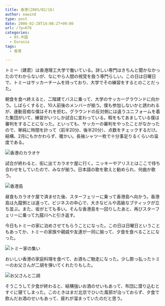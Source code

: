 ```yaml
---
title: 香港(2003/02/16)
author: eawind
type: post
date: 2006-02-28T14:08:27+09:00
url: /?p=676
categories:
  - 03.中国
  - Eurasia
tags:
  - 香港

---
```

トミー（建君）は香港理工大学で働いている。詳しい専門はきちんと聞かなかったのでわからないが、なにやら人間の視覚を扱う専門らしい。この日は日曜日で、トミーはサッカーチームを持っており、大学でその練習をするとのことだった。

朝食を食べ終えると、二階建てバスに乗って、大学のサッカーグラウンドに向かう。しばらくすると、10人前後のメンバーが揃う。僕も参加しないかと誘われるが、運動音痴な僕はそれを拒む。グラウンドの反対側には違うユニフォームを着た集団がいて、練習がいつしか試合に変わっている。暇をもてあましている僕は審判をすることになった。といっても、サッカーの審判をやったことがなかったので、単純に時間を計って（前半20分、後半20分）、点数をチェックするだけ。結構、2月にもかかわらず、暖かい。長袖シャツ一枚で十分事足りるくらいの温度である。

![香港のカラオケ](/img/wp/2006/02/200302160725161.jpg)

試合が終わると、街に出てカラオケ屋に行く。ニッキーやアリスとはここで待ち合わせをしていたので、みなが揃う。日本語の歌を歌えと勧められ、何曲か歌う。

![香港島](/img/wp/2006/02/200302160921181.jpg)

昼食もカラオケ屋で済ませた後、スターフェリーに乗って香港島へ向かう。香港島は九龍側とは違って、ビジネスの中心で、大きなビルや高級なブティックが立ち並ぶ。また、坂がとても多い。そんな香港島を一回りしたあと、再びスターフェリーに乗って九龍川へと引き返す。

今日もトミーの家に泊めさせてもらうことになった。この日は日曜日ということもあってか、トミーの家族や親戚や友達が一同に揃って、夕食を食べることになった。

![トミー家の集い](/img/wp/2006/02/200302161425201.jpg)

おいしい香港の家庭料理を食べて、お酒もご馳走になった。少し酔っ払ったトミーのお父さんが二胡を弾いてくれたりもした。

![お父さんと二胡](/img/wp/2006/02/200302161450581.jpg)

そうこうして夕食が終わると、結構強いお酒のせいもあって、布団に潜り込むとすぐに寝てしまった。このときはまだ北京でひいた風邪が治っておらず、夕食で飲んだお酒のせいもあって、疲れが溜まっていたのだと思う。

